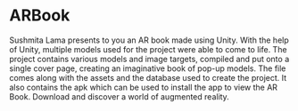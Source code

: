 # ARBook
Sushmita Lama presents to you an AR book made using Unity. With the help of Unity, multiple models used for the project were able to come to life. The project contains various models and image targets, compiled and put onto a single cover page, creating an imaginative book of pop-up models. The file comes along with the assets and the database used to create the project. 
It also contains the apk which can be used to install the app to view the AR Book. Download and discover a world of augmented reality.
